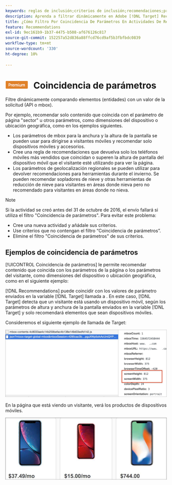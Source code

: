 ```yaml
---
keywords: reglas de inclusión;criterios de inclusión;recomendaciones;promoción;promociones;filtrado dinámico;dinámico;coincidencia de parámetros
description: Aprenda a filtrar dinámicamente en Adobe [!DNL Target] Recommendations comparando elementos (entidades) con un valor de la solicitud (API o mbox).
title: ¿Cómo Filtro Por Coincidencia De Parámetros En Actividades De Recommendations?
feature: Recommendations
exl-id: 9ec161b9-1b37-4475-b508-af676126c817
source-git-commit: 152257a52d836a88ffcd76cd9af5b3fbfbdc0839
workflow-type: tm+mt
source-wordcount: '330'
ht-degree: 10%

---
```


# ![PREMIUM](/help/main/assets/premium.png) Coincidencia de parámetros

Filtre dinámicamente comparando elementos (entidades) con un valor de la solicitud (API o mbox).

Por ejemplo, recomendar solo contenido que coincida con el parámetro de página &quot;sector&quot; u otros parámetros, como dimensiones del dispositivo o ubicación geográfica, como en los ejemplos siguientes.

* Los parámetros de mbox para la anchura y la altura de la pantalla se pueden usar para dirigirse a visitantes móviles y recomendar solo dispositivos móviles y accesorios.
* Cree una regla de recomendaciones que devuelva solo los teléfonos móviles más vendidos que coincidan o superen la altura de pantalla del dispositivo móvil que el visitante esté utilizando para ver la página.
* Los parámetros de geolocalización regionales se pueden utilizar para devolver recomendaciones para herramientas durante el invierno. Se pueden recomendar sopladores de nieve y otras herramientas de reducción de nieve para visitantes en áreas donde nieva pero no recomendado para visitantes en áreas donde no nieva.

>[!NOTE]
>
>Si la actividad se creó antes del 31 de octubre de 2016, el envío fallará si utiliza el filtro &quot;Coincidencia de parámetros&quot;. Para evitar este problema:
>
>* Cree una nueva actividad y añádale sus criterios.
>* Use criterios que no contengan el filtro “Coincidencia de parámetros”.
>* Elimine el filtro &quot;Coincidencia de parámetros&quot; de sus criterios.


## Ejemplos de coincidencia de parámetros

[!UICONTROL Coincidencia de parámetros] le permite recomendar contenido que coincida con los parámetros de la página o los parámetros del visitante, como dimensiones del dispositivo o ubicación geográfica, como en el siguiente ejemplo:

[!DNL Recommendations] puede coincidir con los valores de parámetro enviados en la variable [!DNL Target] llamada a . En este caso, [!DNL Target] detecta que un visitante está usando un dispositivo móvil, según los parámetros de altura y anchura de la pantalla enviados en la variable [!DNL Target] y solo recomendará elementos que sean dispositivos móviles.

Consideremos el siguiente ejemplo de llamada de Target:

![Llamada de Target](/help/main/c-recommendations/c-algorithms/assets/example-target-call-2.png)

En la página que está viendo un visitante, verá los productos de dispositivos móviles.

![Productos para dispositivos móviles](/help/main/c-recommendations/c-algorithms/assets/phones.png)
